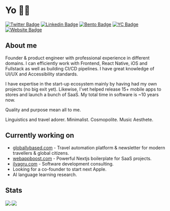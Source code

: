 # Yo 👋🏻

[![Twitter Badge](https://img.shields.io/badge/X-@ilyagruu-1ca0f1?style=flat&labelColor=1ca0f1&logo=twitter&logoColor=white&link=https://twitter.com/ilyagruu)](https://twitter.com/ilyagruu)
[![Linkedin Badge](https://img.shields.io/badge/In-ilyagru-blue?style=flat&logo=Linkedin&link=https://www.linkedin.com/in/ilyagru/)](https://www.linkedin.com/in/ilyagru)
[![Bento Badge](https://img.shields.io/badge/bento-ilyagru-768cff?style=flat&logo=Linkedin&link=https://bento.me/ilyagru)](https://bento.me/ilyagru)
[![YC Badge](https://img.shields.io/badge/-YC_Cofounder-FB651E?style=flat&link=https://www.startupschool.org/cofounder-matching/candidate/Tow4F0cyR)](https://www.startupschool.org/cofounder-matching/candidate/Tow4F0cyR)
[![Website Badge](https://img.shields.io/badge/-ilyagru.com-000000?style=flat&link=https://ilyagru.com/)](https://ilyagru.com/)

## About me

Founder & product engineer with professional experience in different domains. I can efficiently work with Frontend, React Native, iOS and Fullstack as well as building CI/CD pipelines. I have great knowledge of UI/UX and Accessibility standards. 

I have expertise in the start-up ecosystem mainly by having had my own projects (no big exit yet). Likewise, I'vet helped release 15+ mobile apps to stores and launch a bunch of SaaS. My total time in software is ~10 years now. 

Quality and purpose mean all to me. 

Linguistics and travel adorer. Minimalist. Cosmopolite. Music Aesthete.

## Currently working on

- [globallybased.com](https://globallybased.com) - Travel automation platform & newsletter for modern travellers & global citizens.
- [webappboost.com](https://webappboost.com) - Powerful Nextjs boilerplate for SaaS projects.
- [ilyagru.com](https://ilyagru.com) - Software development consulting.
- Looking for a co-founder to start next Apple.
- AI language learning research.

## Stats

<!-- https://github.com/anuraghazra/github-readme-stats -->
<!-- https://github.com/abhisheknaiidu/awesome-github-profile-readme#readme -->
<a href="#">
  <img align="center" src="https://github-readme-stats.vercel.app/api?username=ilyagru&count_private=true&theme=dark" />
</a>

<a href="#">
  <img align="center" src="https://github-readme-stats.vercel.app/api/top-langs/?username=ilyagru&layout=compact&theme=dark" />
</a>

<!--
**ilyagru/ilyagru** is a ✨ _special_ ✨ repository because its `README.md` (this file) appears on your GitHub profile.

Here are some ideas to get you started:

- 🔭 I’m currently working on ...
- 🌱 I’m currently learning ...
- 👯 I’m looking to collaborate on ...
- 🤔 I’m looking for help with ...
- 💬 Ask me about ...
- 📫 How to reach me: ...
- 😄 Pronouns: ...
- ⚡ Fun fact: ...
-->
